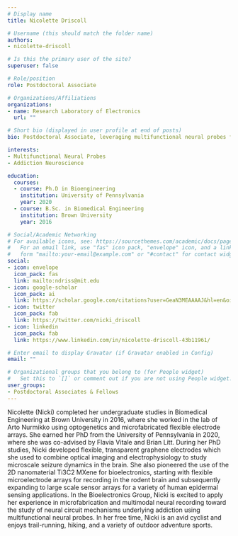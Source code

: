 ```yaml
---
# Display name
title: Nicolette Driscoll

# Username (this should match the folder name)
authors:
- nicolette-driscoll

# Is this the primary user of the site?
superuser: false

# Role/position
role: Postdoctoral Associate

# Organizations/Affiliations
organizations:
- name: Research Laboratory of Electronics
  url: ""

# Short bio (displayed in user profile at end of posts)
bio: Postdoctoral Associate, leveraging multifunctional neural probes for multimodal interrogation of brain circuits.

interests:
- Multifunctional Neural Probes
- Addiction Neuroscience

education:
  courses:
  - course: Ph.D in Bioengineering
    institution: University of Pennsylvania
    year: 2020
  - course: B.Sc. in Biomedical Engineering
    institution: Brown University
    year: 2016

# Social/Academic Networking
# For available icons, see: https://sourcethemes.com/academic/docs/page-builder/#icons
#   For an email link, use "fas" icon pack, "envelope" icon, and a link in the
#   form "mailto:your-email@example.com" or "#contact" for contact widget.
social:
- icon: envelope
  icon_pack: fas
  link: mailto:ndriss@mit.edu
- icon: google-scholar
  icon_pack: ai
  link: https://scholar.google.com/citations?user=GeaN3MEAAAAJ&hl=en&oi=ao
- icon: twitter
  icon_pack: fab
  link: https://twitter.com/nicki_driscoll
- icon: linkedin
  icon_pack: fab
  link: https://www.linkedin.com/in/nicolette-driscoll-43b11961/

# Enter email to display Gravatar (if Gravatar enabled in Config)
email: ""

# Organizational groups that you belong to (for People widget)
#   Set this to `[]` or comment out if you are not using People widget.
user_groups:
- Postdoctoral Associates & Fellows
---
```


Nicolette (Nicki) completed her undergraduate studies in Biomedical Engineering at Brown University in 2016, where she worked in the lab of Arto Nurmikko using optogenetics and microfabricated flexible electrode arrays. She earned her PhD from the University of Pennsylvania in 2020, where she was co-advised by Flavia Vitale and Brian Litt. During her PhD studies, Nicki developed flexible, transparent graphene electrodes which she used to combine optical imaging and electrophysiology to study microscale seizure dynamics in the brain. She also pioneered the use of the 2D nanomaterial Ti3C2 MXene for bioelectronics, starting with flexible microelectrode arrays for recording in the rodent brain and subsequently expanding to large scale sensor arrays for a variety of human epidermal sensing applications. In the Bioelectronics Group, Nicki is excited to apply her experience in microfabrication and multimodal neural recording toward the study of neural circuit mechanisms underlying addiction using multifunctional neural probes. In her free time, Nicki is an avid cyclist and enjoys trail-running, hiking, and a variety of outdoor adventure sports.
